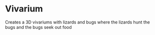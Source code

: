 # Vivarium
Creates a 3D vivariums with lizards and bugs where the lizards hunt the bugs and the bugs seek out food
